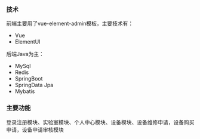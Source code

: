 

### 技术
前端主要用了vue-element-admin模板，主要技术有：
- Vue
- ElementUI

后端Java为主：
- MySql
- Redis
- SpringBoot
- SpringData Jpa
- Mybatis

### 主要功能
登录注册模块、实验室模块、个人中心模块、设备模块、设备维修申请，设备购买申请，设备申请审核模块

